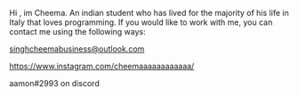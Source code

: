 Hi , im Cheema.
An indian student who has lived for the majority of his life in Italy that loves programming.
If you would like to work with me, you can contact me using the following ways:

singhcheemabusiness@outlook.com

https://www.instagram.com/cheemaaaaaaaaaaaa/

aamon#2993 on discord
